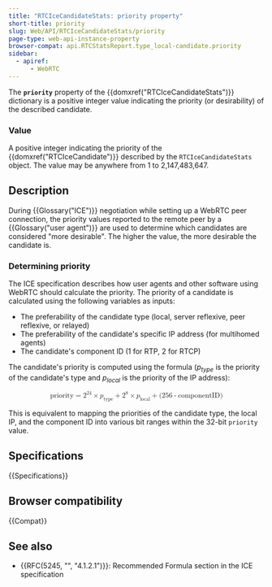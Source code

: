 ```yaml
---
title: "RTCIceCandidateStats: priority property"
short-title: priority
slug: Web/API/RTCIceCandidateStats/priority
page-type: web-api-instance-property
browser-compat: api.RTCStatsReport.type_local-candidate.priority
sidebar:
  - apiref:
      - WebRTC
---
```


The **`priority`** property of the {{domxref("RTCIceCandidateStats")}} dictionary is a positive integer value indicating the priority (or desirability) of the described candidate.

### Value

A positive integer indicating the priority of the {{domxref("RTCIceCandidate")}} described by the `RTCIceCandidateStats` object.
The value may be anywhere from 1 to 2,147,483,647.

## Description

During {{Glossary("ICE")}} negotiation while setting up a WebRTC peer connection, the priority values reported to the remote peer by a {{Glossary("user agent")}} are used to determine which candidates are considered "more desirable".
The higher the value, the more desirable the candidate is.

### Determining priority

The ICE specification describes how user agents and other software using WebRTC should calculate the priority.
The priority of a candidate is calculated using the following variables as inputs:

- The preferability of the candidate type (local, server reflexive, peer reflexive, or relayed)
- The preferability of the candidate's specific IP address (for multihomed agents)
- The candidate's component ID (1 for RTP, 2 for RTCP)

The candidate's priority is computed using the formula (_p<sub>type</sub>_ is the priority of the candidate's type and _p<sub>local</sub>_ is the priority of the IP address):

<!-- prettier-ignore-start -->
<math display="block">
  <semantics><mrow><mi mathvariant="italic">priority</mi><mo>=</mo><msup><mn>2</mn><mn>24</mn></msup><mo>×</mo><msub><mi>p</mi><mrow><mi>type</mi></mrow></msub><mo>+</mo><msup><mn>2</mn><mn>8</mn></msup><mo>×</mo><msub><mi>p</mi><mrow><mi>local</mi></mrow></msub><mo>+</mo><mo stretchy="false">(</mo><mn>256</mn><mo>-</mo><mi mathvariant="italic">componentID</mi><mo stretchy="false">)</mo></mrow><annotation encoding="TeX">\mathit{priority} = 2^{24} \times p_{type} + 2^{8} \times p_{local} + \left(\right. 256 - \mathit{componentID} \left.\right)</annotation></semantics>
</math>
<!-- prettier-ignore-end -->

This is equivalent to mapping the priorities of the candidate type, the local IP, and the component ID into various bit ranges within the 32-bit `priority` value.

## Specifications

{{Specifications}}

## Browser compatibility

{{Compat}}

## See also

- {{RFC(5245, "", "4.1.2.1")}}: Recommended Formula section in the ICE specification
